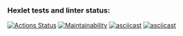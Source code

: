### Hexlet tests and linter status:
[![Actions Status](https://github.com/Utyak/frontend-project-44/workflows/hexlet-check/badge.svg)](https://github.com/Utyak/frontend-project-44/actions)
[![Maintainability](https://api.codeclimate.com/v1/badges/dac30ba0b30c4ed34714/maintainability)](https://codeclimate.com/github/Utyak/frontend-project-44/maintainability)
[![asciicast](https://asciinema.org/a/Bw976cX8opxQrAPiCFC7Y62Us.svg)](https://asciinema.org/a/Bw976cX8opxQrAPiCFC7Y62Us)
[![asciicast](https://asciinema.org/a/y9xJO3xEwVVFjHYGKHJkMD3sQ.svg)](https://asciinema.org/a/y9xJO3xEwVVFjHYGKHJkMD3sQ)